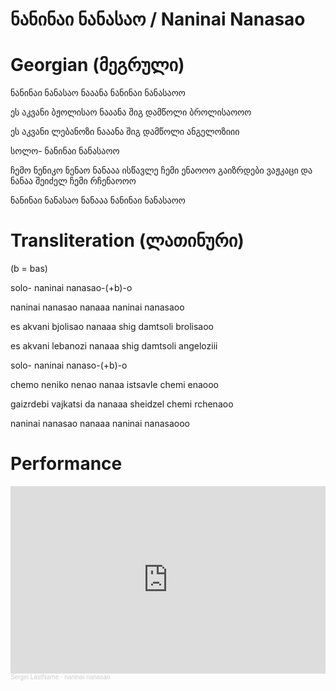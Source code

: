 # ნანინაი ნანასაო / Naninai Nanasao

# Georgian (მეგრული)

ნანინაი ნანასაო ნააანა
ნანინაი ნანასაოო

ეს აკვანი ბჟოლისაო ნააანა
შიგ დამწოლი ბროლისაოოო

ეს აკვანი ლებანოზი ნააანა
შიგ დამწოლი ანგელოზიიი

სოლო- ნანინაი ნანასაოო

ჩემო ნენიკო ნენაო ნანააა
ისწავლე ჩემი ენაოოო
გაიზრდები ვაჟკაცი და ნანაა
შეიძელ ჩემი რჩენაოოო

ნანინაი ნანასაო ნანააა
ნანინაი ნანასაოო

# Transliteration (ლათინური)

(b = bas)

solo- naninai nanasao-(+b)-o

naninai nanasao nanaaa
naninai nanasaoo

es akvani bjolisao nanaaa
shig damtsoli brolisaoo

es akvani lebanozi nanaaa
shig damtsoli angeloziii

solo- naninai nanaso-(+b)-o

chemo neniko nenao nanaa
istsavle chemi enaooo

gaizrdebi vajkatsi da nanaaa
sheidzel chemi rchenaoo

naninai nanasao nanaaa
naninai nanasaooo

# Performance
<iframe width="100%" height="300" scrolling="no" frameborder="no" allow="autoplay" src="https://w.soundcloud.com/player/?url=https%3A//api.soundcloud.com/tracks/2077560764%3Fsecret_token%3Ds-bwMEuuE8u3j&color=%23ff5500&auto_play=false&hide_related=false&show_comments=true&show_user=true&show_reposts=false&show_teaser=true&visual=true"></iframe><div style="font-size: 10px; color: #cccccc;line-break: anywhere;word-break: normal;overflow: hidden;white-space: nowrap;text-overflow: ellipsis; font-family: Interstate,Lucida Grande,Lucida Sans Unicode,Lucida Sans,Garuda,Verdana,Tahoma,sans-serif;font-weight: 100;"><a href="https://soundcloud.com/o9xjkfdgxof2" title="Sergei LastName" target="_blank" style="color: #cccccc; text-decoration: none;">Sergei LastName</a> · <a href="https://soundcloud.com/o9xjkfdgxof2/naninai-nanasao/s-bwMEuuE8u3j" title="naninai nanasao" target="_blank" style="color: #cccccc; text-decoration: none;">naninai nanasao</a></div>
